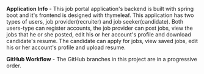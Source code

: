 **Application Info** -
This job portal application's backend is built with spring boot
and it's frontend is designed with thymeleaf. This application has two
types of users, job provider(recruiter) and job seeker(candidate).
Both users-type can register accounts, the job provider can post jobs,
view the jobs that he or she posted, edit his or her account's profile and 
download candidate's resume. 
The candidate can apply for jobs, view saved jobs, edit his or her 
account's profile and upload resume.

**GitHub Workflow** -
The GitHub branches in this project are in a progressive order.
